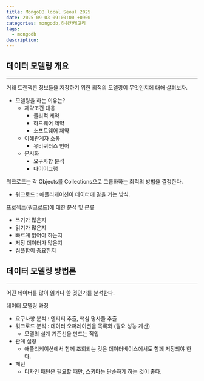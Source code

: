 ```yaml
---
title: MongoDB.local Seoul 2025
date: 2025-09-03 09:00:00 +0900
categories: mongodb,하위카테고리
tags:
  - mongodb
description:
---
```


## 데이터 모델링 개요
---

거래 트랜잭션 정보들을 저장하기 위한 최적의 모델링이 무엇인지에 대해 살펴보자.

- 모델링을 하는 이유는?
    - 제약조건 대응
        - 물리적 제약
        - 하드웨어 제약
        - 소프트웨어 제약
    - 이해관계자 소통
        - 유비쿼터스 언어
    - 문서화
        - 요구사항 분석
        - 다이어그램

워크로드는 각  Objects를 Collections으로 그룹화하는 최적의 방법을 결정한다.
- 워크로드 : 애플리케이션이 데이터에 말을 거는 방식.

프로젝트(워크로드)에 대한 분석 및 분류
- 쓰기가 많은지
- 읽기가 많은지
- 빠르게 읽어야 하는지
- 저장 데이터가 많은지
- 심플함이 중요한지

## 데이터 모델링 방법론
---

어떤 데이터를 많이 읽거나 쓸 것인가를 분석한다.

데이터 모델링 과정
- 요구사항 분석 : 엔티티 추출, 핵심 명사들 추출
- 워크로드 분석 : 데이터 오퍼레이션을 목록화 (필요 성능 계산)
    - 모델의 설계 기준선을 만드는 작업
- 관계 설정
    - 애플리케이션에서 함께 조회되는 것은 데이터베이스에서도 함께 저장되야 한다.
- 패턴
    - 디자인 패턴은 필요할 때만, 스키마는 단순하게 하는 것이 좋다.